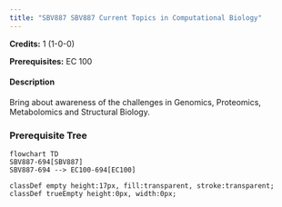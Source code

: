 ```yaml
---
title: "SBV887 SBV887 Current Topics in Computational Biology"
---
```

**Credits:** 1 (1-0-0)

**Prerequisites:** EC 100

#### Description
Bring about awareness of the challenges in Genomics, Proteomics, Metabolomics and Structural Biology.

### Prerequisite Tree

```mermaid
flowchart TD
SBV887-694[SBV887]
SBV887-694 --> EC100-694[EC100]

classDef empty height:17px, fill:transparent, stroke:transparent;
classDef trueEmpty height:0px, width:0px;
```